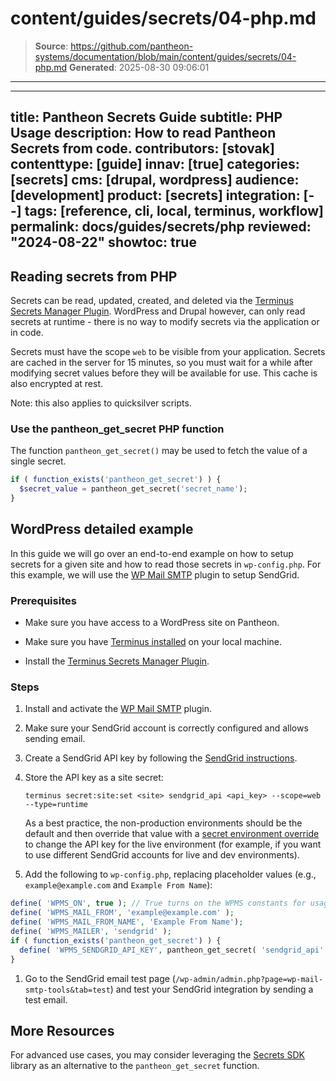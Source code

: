 # content/guides/secrets/04-php.md

> **Source**: https://github.com/pantheon-systems/documentation/blob/main/content/guides/secrets/04-php.md
> **Generated**: 2025-08-30 09:06:01

---

---
title: Pantheon Secrets Guide
subtitle: PHP Usage
description: How to read Pantheon Secrets from code.
contributors: [stovak]
contenttype: [guide]
innav: [true]
categories: [secrets]
cms: [drupal, wordpress]
audience: [development]
product: [secrets]
integration: [--]
tags: [reference, cli, local, terminus, workflow]
permalink: docs/guides/secrets/php
reviewed: "2024-08-22"
showtoc: true
---

## Reading secrets from PHP
Secrets can be read, updated, created, and deleted via the [Terminus Secrets Manager Plugin](https://github.com/pantheon-systems/terminus-secrets-manager-plugin). WordPress and Drupal however, can only read secrets at runtime - there is no way to modify secrets via the application or in code.

Secrets must have the scope `web` to be visible from your application. Secrets are cached in the server for 15 minutes, so you must wait for a while after modifying secret values before they will be available for use. This cache is also encrypted at rest.

Note: this also applies to quicksilver scripts.

### Use the pantheon_get_secret PHP function

The function `pantheon_get_secret()` may be used to fetch the value of a single secret.

```php
if ( function_exists('pantheon_get_secret') ) {
  $secret_value = pantheon_get_secret('secret_name');
}
```

## WordPress detailed example
In this guide we will go over an end-to-end example on how to setup secrets for a given site and how to read those secrets in `wp-config.php`. For this example, we will use the [WP Mail SMTP](https://wordpress.org/plugins/wp-mail-smtp/) plugin to setup SendGrid.

### Prerequisites

- Make sure you have access to a WordPress site on Pantheon.

- Make sure you have [Terminus installed](https://docs.pantheon.io/terminus/install#install-terminus) on your local machine.

- Install the [Terminus Secrets Manager Plugin](https://github.com/pantheon-systems/terminus-secrets-manager-plugin#installation).

### Steps

1. Install and activate the [WP Mail SMTP](https://wordpress.org/plugins/wp-mail-smtp/) plugin.
1. Make sure your SendGrid account is correctly configured and allows sending email.

1. Create a SendGrid API key by following the [SendGrid instructions](https://docs.sendgrid.com/ui/account-and-settings/api-keys#creating-an-api-key).

1. Store the API key as a site secret:

    ```bash{promptUser: user}
    terminus secret:site:set <site> sendgrid_api <api_key> --scope=web --type=runtime
    ```

    As a best practice, the non-production environments should be the default and then override that value with a [secret environment override](/guides/secrets/overview#environment-override) to change the API key for the live environment (for example, if you want to use different SendGrid accounts for live and dev environments).
1. Add the following to `wp-config.php`, replacing placeholder values (e.g., `example@example.com` and `Example From Name`):

  ```php
  define( 'WPMS_ON', true ); // True turns on the WPMS constants for usage below, false turns it off.
  define( 'WPMS_MAIL_FROM', 'example@example.com' );  
  define( 'WPMS_MAIL_FROM_NAME', 'Example From Name');
  define( 'WPMS_MAILER', 'sendgrid' );
  if ( function_exists('pantheon_get_secret') ) {
  	define( 'WPMS_SENDGRID_API_KEY', pantheon_get_secret( 'sendgrid_api' ) );
  }
  ```

1. Go to the SendGrid email test page (`/wp-admin/admin.php?page=wp-mail-smtp-tools&tab=test`) and test your SendGrid integration by sending a test email.

## More Resources
For advanced use cases, you may consider leveraging the [Secrets SDK](https://github.com/pantheon-systems/customer-secrets-php-sdk) library as an alternative to the `pantheon_get_secret` function.
